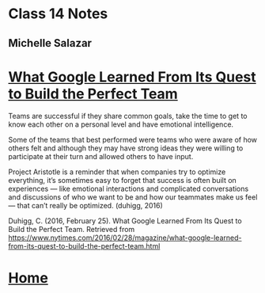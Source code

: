 # Class 14 Notes
## Michelle Salazar

# [What Google Learned From Its Quest to Build the Perfect Team](https://www.google.com/amp/mobile.nytimes.com/2016/02/28/magazine/what-google-learned-from-its-quest-to-build-the-perfect-team.amp.html)

Teams are successful if they share common goals, take the time to get to know each other on a personal level and have emotional intelligence.

Some of the teams that best performed were teams who were aware of how others felt and although they may have strong ideas they were willing to participate at their turn and allowed others to have input. 

Project Aristotle is a reminder that when companies try to optimize everything, it’s sometimes easy to forget that success is often built on experiences — like emotional interactions and complicated conversations and discussions of who we want to be and how our teammates make us feel — that can’t really be optimized. (duhigg, 2016)


Duhigg, C. (2016, February 25). What Google Learned From Its Quest to Build the Perfect Team. Retrieved from https://www.nytimes.com/2016/02/28/magazine/what-google-learned-from-its-quest-to-build-the-perfect-team.html


# [Home](https://misalz.github.io/Reading-Notes)